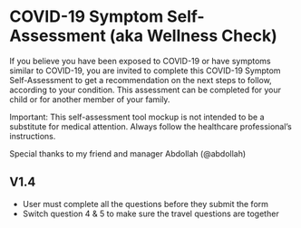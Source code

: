 # COVID-19 Symptom Self-Assessment (aka Wellness Check)

If you believe you have been exposed to COVID-19 or have symptoms similar to COVID-19, you are invited to complete this COVID-19 Symptom Self-Assessment to get a recommendation on the next steps to follow, according to your condition. This assessment can be completed for your child or for another member of your family.

Important: This self-assessment tool mockup is not intended to be a substitute for medical attention. 
Always follow the healthcare professional’s instructions.

Special thanks to my friend and manager Abdollah (@abdollah)

## V1.4
- User must complete all the questions before they submit the form  
- Switch question 4 & 5 to make sure the travel questions are together 

